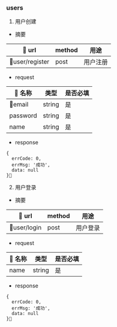 ### users
1. 用户创建
- 摘要

| url | method | 用途 |
|----|----|----|
|user/register|post|用户注册|

- request

| 名称 | 类型 | 是否必填 |
|----|----|----|
|email|string|是|
|password|string|是|
|name|string|是|

- response
```
{
  errCode: 0,
  errMsg: '成功',
  data: null
}
```

2. 用户登录

- 摘要

| url | method | 用途 |
|----|----|----|
|user/login|post|用户登录|

- request

| 名称 | 类型 | 是否必填 |
|----|----|----|
|name|string|是|


- response
```
{
  errCode: 0,
  errMsg: '成功',
  data: null
}
```

